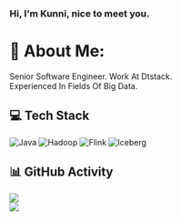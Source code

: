 ### Hi, I‘m Kunni, nice to meet you.

# 💫 About Me:
Senior Software Engineer. Work At Dtstack.<br>
Experienced In Fields Of Big Data.

## 💻 Tech Stack
![Java](https://img.shields.io/badge/-JAVA-orange) 
![Hadoop](https://img.shields.io/badge/-Hadoop-red) 
![Flink](https://img.shields.io/badge/-Flink-yellow) 
![Iceberg](https://img.shields.io/badge/-Iceberg-blue)


## 📊 GitHub Activity
![](https://github-readme-stats.vercel.app/api?username=lvyanquan&theme=dark&hide_border=false&include_all_commits=false&count_private=false)<br/>
![](https://github-readme-streak-stats.herokuapp.com/?user=lvyanquan&theme=dark&hide_border=false)<br/>

